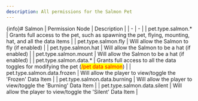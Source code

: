 ```yaml
---
description: All permissions for the Salmon Pet
---
```


{info}# Salmon
| Permission Node | Description |
| - | - |
| pet.type.salmon.* | Grants full access to the pet, such as spawning the pet, flying, mounting, hat, and all the data items |
| pet.type.salmon.fly | Will allow the Salmon to fly (if enabled) |
| pet.type.salmon.hat | Will allow the Salmon to be a hat (if enabled) |
| pet.type.salmon.mount | Will allow the Salmon to be a hat (if enabled) |
| pet.type.salmon.data.* | Grants full access to all the data toggles for modifying the pet (<mark style="color:red;">/pet data salmon</mark>) |
| pet.type.salmon.data.frozen | Will allow the player to view/toggle the 'Frozen' Data Item |
| pet.type.salmon.data.burning | Will allow the player to view/toggle the 'Burning' Data Item |
| pet.type.salmon.data.silent | Will allow the player to view/toggle the 'Silent' Data Item |

